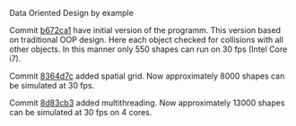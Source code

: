 Data Oriented Design by example

Commit [b672ca1](https://github.com/nikitablack/cpp-tests/commit/b672ca106ef5c88a23d7f8e2a909e07d6e54ca4a) have initial version of the programm. This version based on traditional OOP design. Here each object checked for collisions with all other objects. In this manner only 550 shapes can run on 30 fps (Intel Core i7).

Commit [8364d7c](https://github.com/nikitablack/cpp-tests/commit/8364d7c55c8948ab2fc5630e828d44551c6db951) added spatial grid. Now approximately 8000 shapes can be simulated at 30 fps.

Commit [8d83cb3](https://github.com/nikitablack/cpp-tests/commit/8d83cb351008a3faf3629279ebaf49ff3fc71b17) added multithreading. Now approximately 13000 shapes can be simulated at 30 fps on 4 cores.
